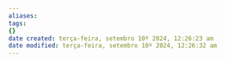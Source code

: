 ```yaml
---
aliases: 
tags: 
{}
date created: terça-feira, setembro 10º 2024, 12:26:23 am
date modified: terça-feira, setembro 10º 2024, 12:26:32 am
---
```


